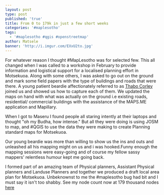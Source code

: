 ```yaml
---
layout: post
type: post
published: 'true'
title: From 0 to 179k in just a few short weeks
categories: '#maplesotho'
tags:
  - '#maplesotho #qgis #openstreetmap'
author: Matsele
banner: 'http://i.imgur.com/EXxU2to.jpg'
---
```

For whatever reason I thought #MapLesotho was for selected few. This all changed when I was called to a workshop in February to provide information and logistical support for a localised planning effort in Motsekuoa. Along with some others, I was asked to go out on the ground and mark some field papers with the type of buildings and roads that were there. A young patient beardie affectionately referred to as [Thabo Corley](https://twitter.com/Dacor_ie?lang=en) joined us and showed us how to capture each of them. We updated the maps on hand with what was actually on the ground i.e existing roads, residential/ commercial buildings with the assistance of the MAPS.ME application and Mapillary. 

When I got to Maseru I found people all staring intently at their laptops and thought "oh my Budha, how intense." But all they were doing is using JOSM to map, and #QGIS to use the data they were making to create Planning standard maps for Motsekuoa.

Our young beardie was more than willing to show us the ins and outs and unleashed all his mapping might on us and i was hooked.Funny enough the mapping sessions were easy-going and of course my fellow sassy mappers' relentless humour kept me going back.

I formed part of an amazing team of Physical planners, Assistant Physical planners and Landuse Planners and together we produced a draft local area plan for Motsekuoa. Unbeknownst to me the #maplesotho bug had bit and I must say it isn't too shabby. See my node count now at 179 thousand nodes [here](http://hdyc.neis-one.org/?matsele)
